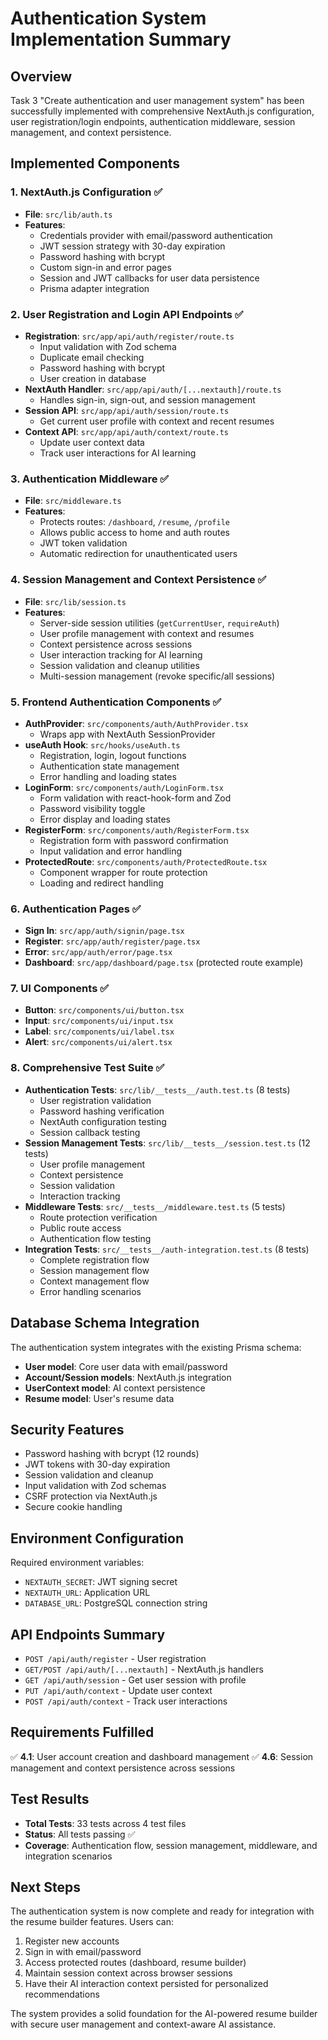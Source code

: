 # Authentication System Implementation Summary

## Overview
Task 3 "Create authentication and user management system" has been successfully implemented with comprehensive NextAuth.js configuration, user registration/login endpoints, authentication middleware, session management, and context persistence.

## Implemented Components

### 1. NextAuth.js Configuration ✅
- **File**: `src/lib/auth.ts`
- **Features**:
  - Credentials provider with email/password authentication
  - JWT session strategy with 30-day expiration
  - Password hashing with bcrypt
  - Custom sign-in and error pages
  - Session and JWT callbacks for user data persistence
  - Prisma adapter integration

### 2. User Registration and Login API Endpoints ✅
- **Registration**: `src/app/api/auth/register/route.ts`
  - Input validation with Zod schema
  - Duplicate email checking
  - Password hashing with bcrypt
  - User creation in database
- **NextAuth Handler**: `src/app/api/auth/[...nextauth]/route.ts`
  - Handles sign-in, sign-out, and session management
- **Session API**: `src/app/api/auth/session/route.ts`
  - Get current user profile with context and recent resumes
- **Context API**: `src/app/api/auth/context/route.ts`
  - Update user context data
  - Track user interactions for AI learning

### 3. Authentication Middleware ✅
- **File**: `src/middleware.ts`
- **Features**:
  - Protects routes: `/dashboard`, `/resume`, `/profile`
  - Allows public access to home and auth routes
  - JWT token validation
  - Automatic redirection for unauthenticated users

### 4. Session Management and Context Persistence ✅
- **File**: `src/lib/session.ts`
- **Features**:
  - Server-side session utilities (`getCurrentUser`, `requireAuth`)
  - User profile management with context and resumes
  - Context persistence across sessions
  - User interaction tracking for AI learning
  - Session validation and cleanup utilities
  - Multi-session management (revoke specific/all sessions)

### 5. Frontend Authentication Components ✅
- **AuthProvider**: `src/components/auth/AuthProvider.tsx`
  - Wraps app with NextAuth SessionProvider
- **useAuth Hook**: `src/hooks/useAuth.ts`
  - Registration, login, logout functions
  - Authentication state management
  - Error handling and loading states
- **LoginForm**: `src/components/auth/LoginForm.tsx`
  - Form validation with react-hook-form and Zod
  - Password visibility toggle
  - Error display and loading states
- **RegisterForm**: `src/components/auth/RegisterForm.tsx`
  - Registration form with password confirmation
  - Input validation and error handling
- **ProtectedRoute**: `src/components/auth/ProtectedRoute.tsx`
  - Component wrapper for route protection
  - Loading and redirect handling

### 6. Authentication Pages ✅
- **Sign In**: `src/app/auth/signin/page.tsx`
- **Register**: `src/app/auth/register/page.tsx`
- **Error**: `src/app/auth/error/page.tsx`
- **Dashboard**: `src/app/dashboard/page.tsx` (protected route example)

### 7. UI Components ✅
- **Button**: `src/components/ui/button.tsx`
- **Input**: `src/components/ui/input.tsx`
- **Label**: `src/components/ui/label.tsx`
- **Alert**: `src/components/ui/alert.tsx`

### 8. Comprehensive Test Suite ✅
- **Authentication Tests**: `src/lib/__tests__/auth.test.ts` (8 tests)
  - User registration validation
  - Password hashing verification
  - NextAuth configuration testing
  - Session callback testing
- **Session Management Tests**: `src/lib/__tests__/session.test.ts` (12 tests)
  - User profile management
  - Context persistence
  - Session validation
  - Interaction tracking
- **Middleware Tests**: `src/__tests__/middleware.test.ts` (5 tests)
  - Route protection verification
  - Public route access
  - Authentication flow testing
- **Integration Tests**: `src/__tests__/auth-integration.test.ts` (8 tests)
  - Complete registration flow
  - Session management flow
  - Context management flow
  - Error handling scenarios

## Database Schema Integration
The authentication system integrates with the existing Prisma schema:
- **User model**: Core user data with email/password
- **Account/Session models**: NextAuth.js integration
- **UserContext model**: AI context persistence
- **Resume model**: User's resume data

## Security Features
- Password hashing with bcrypt (12 rounds)
- JWT tokens with 30-day expiration
- Session validation and cleanup
- Input validation with Zod schemas
- CSRF protection via NextAuth.js
- Secure cookie handling

## Environment Configuration
Required environment variables:
- `NEXTAUTH_SECRET`: JWT signing secret
- `NEXTAUTH_URL`: Application URL
- `DATABASE_URL`: PostgreSQL connection string

## API Endpoints Summary
- `POST /api/auth/register` - User registration
- `GET/POST /api/auth/[...nextauth]` - NextAuth.js handlers
- `GET /api/auth/session` - Get user session with profile
- `PUT /api/auth/context` - Update user context
- `POST /api/auth/context` - Track user interactions

## Requirements Fulfilled
✅ **4.1**: User account creation and dashboard management
✅ **4.6**: Session management and context persistence across sessions

## Test Results
- **Total Tests**: 33 tests across 4 test files
- **Status**: All tests passing ✅
- **Coverage**: Authentication flow, session management, middleware, and integration scenarios

## Next Steps
The authentication system is now complete and ready for integration with the resume builder features. Users can:
1. Register new accounts
2. Sign in with email/password
3. Access protected routes (dashboard, resume builder)
4. Maintain session context across browser sessions
5. Have their AI interaction context persisted for personalized recommendations

The system provides a solid foundation for the AI-powered resume builder with secure user management and context-aware AI assistance.
